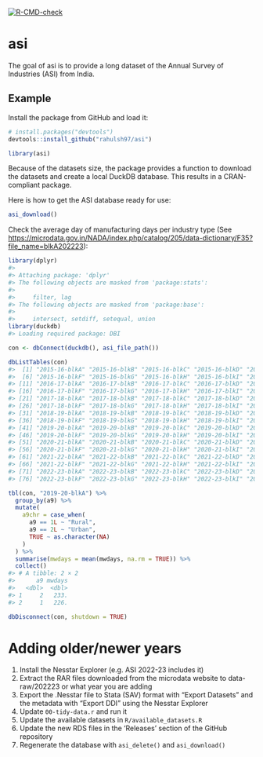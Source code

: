 
<!-- README.md is generated from README.Rmd. Please edit that file -->

<!-- badges: start -->
[![R-CMD-check](https://github.com/rahulsh97/asi/actions/workflows/R-CMD-check.yaml/badge.svg)](https://github.com/rahulsh97/asi/actions/workflows/R-CMD-check.yaml)
<!-- badges: end -->

# asi

The goal of asi is to provide a long dataset of the Annual Survey of
Industries (ASI) from India.

## Example

Install the package from GitHub and load it:

``` r
# install.packages("devtools")
devtools::install_github("rahulsh97/asi")
```

``` r
library(asi)
```

Because of the datasets size, the package provides a function to
download the datasets and create a local DuckDB database. This results
in a CRAN-compliant package.

Here is how to get the ASI database ready for use:

``` r
asi_download()
```

Check the average day of manufacturing days per industry type (See
<https://microdata.gov.in/NADA/index.php/catalog/205/data-dictionary/F35?file_name=blkA202223>):

``` r
library(dplyr)
#> 
#> Attaching package: 'dplyr'
#> The following objects are masked from 'package:stats':
#> 
#>     filter, lag
#> The following objects are masked from 'package:base':
#> 
#>     intersect, setdiff, setequal, union
library(duckdb)
#> Loading required package: DBI

con <- dbConnect(duckdb(), asi_file_path())

dbListTables(con)
#>  [1] "2015-16-blkA" "2015-16-blkB" "2015-16-blkC" "2015-16-blkD" "2015-16-blkE"
#>  [6] "2015-16-blkF" "2015-16-blkG" "2015-16-blkH" "2015-16-blkI" "2015-16-blkJ"
#> [11] "2016-17-blkA" "2016-17-blkB" "2016-17-blkC" "2016-17-blkD" "2016-17-blkE"
#> [16] "2016-17-blkF" "2016-17-blkG" "2016-17-blkH" "2016-17-blkI" "2016-17-blkJ"
#> [21] "2017-18-blkA" "2017-18-blkB" "2017-18-blkC" "2017-18-blkD" "2017-18-blkE"
#> [26] "2017-18-blkF" "2017-18-blkG" "2017-18-blkH" "2017-18-blkI" "2017-18-blkJ"
#> [31] "2018-19-blkA" "2018-19-blkB" "2018-19-blkC" "2018-19-blkD" "2018-19-blkE"
#> [36] "2018-19-blkF" "2018-19-blkG" "2018-19-blkH" "2018-19-blkI" "2018-19-blkJ"
#> [41] "2019-20-blkA" "2019-20-blkB" "2019-20-blkC" "2019-20-blkD" "2019-20-blkE"
#> [46] "2019-20-blkF" "2019-20-blkG" "2019-20-blkH" "2019-20-blkI" "2019-20-blkJ"
#> [51] "2020-21-blkA" "2020-21-blkB" "2020-21-blkC" "2020-21-blkD" "2020-21-blkE"
#> [56] "2020-21-blkF" "2020-21-blkG" "2020-21-blkH" "2020-21-blkI" "2020-21-blkJ"
#> [61] "2021-22-blkA" "2021-22-blkB" "2021-22-blkC" "2021-22-blkD" "2021-22-blkE"
#> [66] "2021-22-blkF" "2021-22-blkG" "2021-22-blkH" "2021-22-blkI" "2021-22-blkJ"
#> [71] "2022-23-blkA" "2022-23-blkB" "2022-23-blkC" "2022-23-blkD" "2022-23-blkE"
#> [76] "2022-23-blkF" "2022-23-blkG" "2022-23-blkH" "2022-23-blkI" "2022-23-blkJ"

tbl(con, "2019-20-blkA") %>%
  group_by(a9) %>%
  mutate(
    a9chr = case_when(
      a9 == 1L ~ "Rural",
      a9 == 2L ~ "Urban",
      TRUE ~ as.character(NA)
    )
  ) %>%
  summarise(mwdays = mean(mwdays, na.rm = TRUE)) %>%
  collect()
#> # A tibble: 2 × 2
#>      a9 mwdays
#>   <dbl>  <dbl>
#> 1     2   233.
#> 2     1   226.

dbDisconnect(con, shutdown = TRUE)
```

# Adding older/newer years

1.  Install the Nesstar Explorer (e.g. ASI 2022-23 includes it)
2.  Extract the RAR files downloaded from the microdata website to
    data-raw/202223 or what year you are adding
3.  Export the .Nesstar file to Stata (SAV) format with “Export
    Datasets” and the metadata with “Export DDI” using the Nesstar
    Explorer
4.  Update `00-tidy-data.r` and run it
5.  Update the available datasets in `R/available_datasets.R`
6.  Update the new RDS files in the ‘Releases’ section of the GitHub
    repository
7.  Regenerate the database with `asi_delete()` and `asi_download()`
